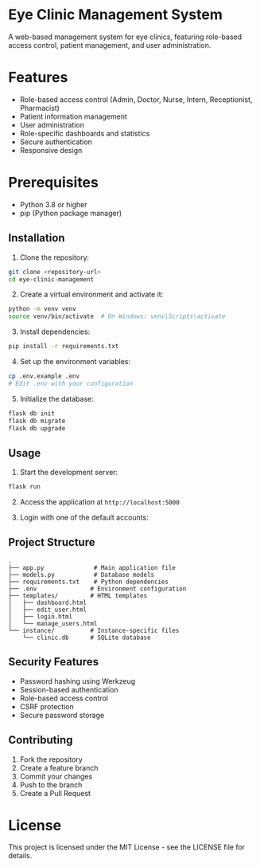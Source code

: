 # Eye Clinic Management System

A web-based management system for eye clinics, featuring role-based access control, patient management, and user administration.

# Features

- Role-based access control (Admin, Doctor, Nurse, Intern, Receptionist, Pharmacist)
- Patient information management
- User administration
- Role-specific dashboards and statistics
- Secure authentication
- Responsive design

# Prerequisites

- Python 3.8 or higher
- pip (Python package manager)

## Installation

1. Clone the repository:
```bash
git clone <repository-url>
cd eye-clinic-management
```

2. Create a virtual environment and activate it:
```bash
python -m venv venv
source venv/bin/activate  # On Windows: venv\Scripts\activate
```

3. Install dependencies:
```bash
pip install -r requirements.txt
```

4. Set up the environment variables:
```bash
cp .env.example .env
# Edit .env with your configuration
```

5. Initialize the database:
```bash
flask db init
flask db migrate
flask db upgrade
```

## Usage

1. Start the development server:
```bash
flask run
```

2. Access the application at `http://localhost:5000`

3. Login with one of the default accounts:

## Project Structure

```
.
├── app.py              # Main application file
├── models.py           # Database models
├── requirements.txt    # Python dependencies
├── .env               # Environment configuration
├── templates/         # HTML templates
│   ├── dashboard.html
│   ├── edit_user.html
│   ├── login.html
│   └── manage_users.html
└── instance/          # Instance-specific files
    └── clinic.db      # SQLite database
```

## Security Features

- Password hashing using Werkzeug
- Session-based authentication
- Role-based access control
- CSRF protection
- Secure password storage

## Contributing

1. Fork the repository
2. Create a feature branch
3. Commit your changes
4. Push to the branch
5. Create a Pull Request

# License

This project is licensed under the MIT License - see the LICENSE file for details. 
